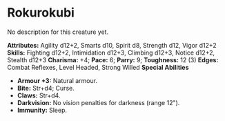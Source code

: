 # Rokurokubi

No description for this creature yet.

**Attributes:** Agility d12+2, Smarts d10, Spirit d8, Strength d12,
Vigor d12+2
**Skills:** Fighting d12+2, Intimidation d12+3, Climbing d12+3, Notice
d12+2, Stealth d12+3
**Charisma:** +4; **Pace:** 6; **Parry:** 9; **Toughness:** 12 (3)
**Edges:** Combat Reflexes, Level Headed, Strong Willed
**Special Abilities**

- **Armour +3:** Natural armour.
- **Bite:** Str+d4; Curse.
- **Claws:** Str+d4.
- **Darkvision:** No vision penalties for darkness (range 12").
- **Immunity:** Sleep.
